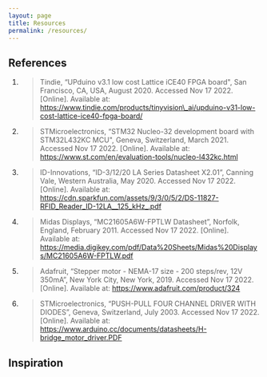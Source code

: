 ```yaml
---
layout: page
title: Resources
permalink: /resources/
---
```


## References

1. > Tindie, “UPduino v3.1 low cost Lattice iCE40 FPGA board", San Francisco, CA, USA, August 2020. Accessed Nov 17 2022. [Online]. Available at: https://www.tindie.com/products/tinyvision\_ai/upduino-v31-low-cost-lattice-ice40-fpga-board/ 

2. > STMicroelectronics, “STM32 Nucleo-32 development board with STM32L432KC MCU", Geneva, Switzerland, March 2021. Accessed Nov 17 2022. [Online]. Available at: https://www.st.com/en/evaluation-tools/nucleo-l432kc.html 

3. > ID-Innovations, “ID-3/12/20 LA Series Datasheet X2.01”, Canning Vale, Western Australia, May 2020. Accessed Nov 17 2022. [Online]. Available at: https://cdn.sparkfun.com/assets/9/3/0/5/2/DS-11827-RFID_Reader_ID-12LA__125_kHz_.pdf

4. > Midas Displays, “MC21605A6W-FPTLW Datasheet”, Norfolk, England, February 2011. Accessed Nov 17 2022. [Online]. Available at: https://media.digikey.com/pdf/Data%20Sheets/Midas%20Displays/MC21605A6W-FPTLW.pdf

5. > Adafruit, “Stepper motor - NEMA-17 size - 200 steps/rev, 12V 350mA”, New York City, New York, 2019. Accessed Nov 17 2022. [Online]. Available at: https://www.adafruit.com/product/324 

6. > STMicroelectronics, “PUSH-PULL FOUR CHANNEL DRIVER WITH DIODES”, Geneva, Switzerland, July 2003. Accessed Nov 17 2022. [Online]. Available at: https://www.arduino.cc/documents/datasheets/H-bridge_motor_driver.PDF


## Inspiration
